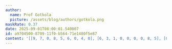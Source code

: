 ```yaml
---
author:
  name: Prof Gotkola
  picture: /assets/blog/authors/gotkola.png
maskRate: 0.37
date: 2025-09-01T08:00:01.540007
id: a9704500-8709-11f0-b564-71e1480f5e87
content: '[[9, 7, 0, 8, 5, 6, 0, 4, 0], [6, 3, 1, 0, 0, 0, 0, 8, 5], [0, 5, 0, 3, 0, 1, 6, 0, 9], [0, 4, 3, 9, 0, 7, 2, 5, 8], [5, 6, 8, 0, 4, 3, 0, 1, 0], [2, 9, 7, 0, 0, 0, 0, 0, 0], [4, 1, 0, 6, 0, 8, 5, 7, 0], [3, 2, 5, 7, 1, 0, 8, 9, 6], [0, 8, 6, 5, 2, 0, 4, 0, 1]]'
---
```

